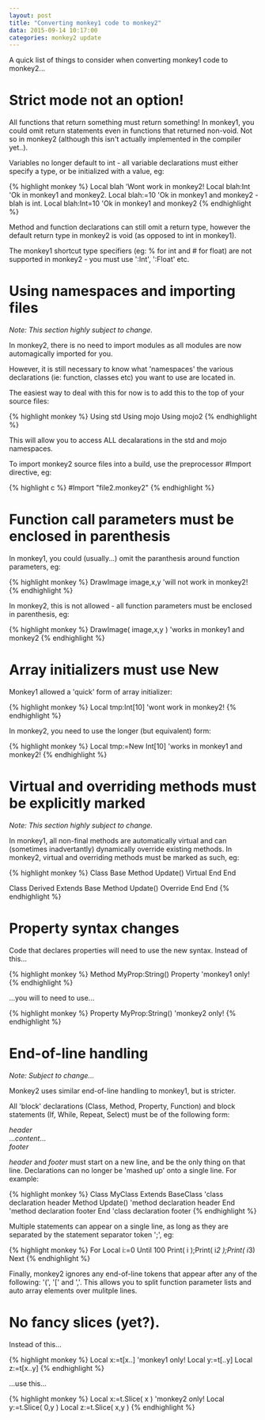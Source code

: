 ```yaml
---
layout: post
title: "Converting monkey1 code to monkey2"
data: 2015-09-14 10:17:00
categories: monkey2 update
---
```


A quick list of things to consider when converting monkey1 code to monkey2...

# Strict mode not an option!

All functions that return something must return something! In monkey1, you could omit return statements even in functions that returned non-void. Not so in monkey2 (although this isn't actually implemented in the compiler yet..).

Variables no longer default to int - all variable declarations must either specify a type, or be initialized with a value, eg:

{% highlight monkey %}
Local blah			'Wont work in monkey2!
Local blah:Int			'Ok in monkey1 and monkey2.
Local blah:=10			'Ok in monkey1 and monkey2 - blah is int.
Local blah:Int=10		'Ok in monkey1 and monkey2
{% endhighlight %}

Method and function declarations can still omit a return type, however the default return type in monkey2 is void (as opposed to int in monkey1).

The monkey1 shortcut type specifiers (eg: % for int and # for float) are not supported in monkey2  - you must use ':Int', ':Float' etc.


# Using namespaces and importing files

_Note: This section highly subject to change._

In monkey2, there is no need to import modules as all modules are now automagically imported for you.

However, it is still necessary to know what 'namespaces' the various declarations (ie: function, classes etc) you want to use are located in.

The easiest way to deal with this for now is to add this to the top of your source files:

{% highlight monkey %}
Using std
Using mojo
Using mojo2
{% endhighlight %}

This will allow you to access ALL decalarations in the std and mojo namespaces.

To import monkey2 source files into a build, use the preprocessor #Import directive, eg:

{% highlight c %}
#Import "file2.monkey2"
{% endhighlight %}


# Function call parameters must be enclosed in parenthesis

In monkey1, you could (usually...) omit the paranthesis around function parameters, eg: 

{% highlight monkey %} 
DrawImage image,x,y	'will not work in monkey2!
{% endhighlight %}

In monkey2, this is not allowed - all function parameters must be enclosed in parenthesis, eg:

{% highlight monkey %}
DrawImage( image,x,y )	'works in monkey1 and monkey2
{% endhighlight %}


# Array initializers must use New

Monkey1 allowed a 'quick' form of array initializer:

{% highlight monkey %}
Local tmp:Int[10]	'wont work in monkey2!
{% endhighlight %}

In monkey2, you need to use the longer (but equivalent) form:

{% highlight monkey %}
Local tmp:=New Int[10]	'works in monkey1 and monkey2!
{% endhighlight %}


# Virtual and overriding methods must be explicitly marked

_Note: This section highly subject to change._

In monkey1, all non-final methods are automatically virtual and can (sometimes inadvertantly) dynamically override existing methods. In monkey2, virtual and overriding methods must be marked as such, eg:

{% highlight monkey %}
Class Base
	Method Update() Virtual
	End
End

Class Derived Extends Base
	Method Update() Override
	End
End
{% endhighlight %}


# Property syntax changes

Code that declares properties will need to use the new syntax. Instead of this...

{% highlight monkey %}
Method MyProp:String() Property	'monkey1 only!
{% endhighlight %}

...you will to need to use...

{% highlight monkey %}
Property MyProp:String()	'monkey2 only!
{% endhighlight %}


# End-of-line handling

_Note: Subject to change..._

Monkey2 uses similar end-of-line handling to monkey1, but is stricter.

All 'block' declarations (Class, Method, Property, Function) and block statements (If, While, Repeat, Select) must be of the following form:

_header_<br>
..._content_...<br>
_footer_<br>

_header_ and _footer_ must start on a new line, and be the only thing on that line. Declarations can no longer be 'mashed up' onto a single line. For example:

{% highlight monkey %}
Class MyClass Extends BaseClass	'class declaration header
	Method Update()		'method declaration header
	End			'method declaration footer
End				'class declaration footer
{% endhighlight %}

Multiple statements can appear on a single line, as long as they are separated by the statement separator token ';', eg:

{% highlight monkey %}
For Local i:=0 Until 100
	Print( i );Print( i*2 );Print( i*3)
Next
{% endhighlight %}

Finally, monkey2 ignores any end-of-line tokens that appear after any of the following: '(', '[' and ','. This allows you to split function parameter lists and auto array elements over mulitple lines.


# No fancy slices (yet?).

Instead of this...

{% highlight monkey %}
Local x:=t[x..]			'monkey1 only!
Local y:=t[..y]
Local z:=t[x..y]
{% endhighlight %}

...use this...

{% highlight monkey %}
Local x:=t.Slice( x )		'monkey2 only!
Local y:=t.Slice( 0,y )
Local z:=t.Slice( x,y )
{% endhighlight %}

